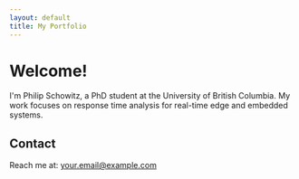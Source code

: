 ```yaml
---
layout: default
title: My Portfolio
---
```


# Welcome!

I'm Philip Schowitz, a PhD student at the University of British Columbia. My work focuses on response time analysis for real-time edge and embedded systems.  

## Contact
Reach me at: your.email@example.com
